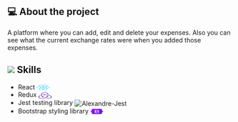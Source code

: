 ## 💻 About the project

A platform where you can add, edit and delete your expenses. Also you can see what the current exchange rates were when you added those expenses. 
## <img width = 20px src="https://github.githubassets.com/images/icons/emoji/unicode/1f6e0.png" /> Skills

* React <img align="center" alt="Alexandre-React" height="15" width="30" src="https://raw.githubusercontent.com/devicons/devicon/master/icons/react/react-original.svg">
* Redux <img align="center" alt="Alexandre-React" height="15" width="30" src="https://raw.githubusercontent.com/devicons/devicon/master/icons/redux/redux-original.svg">
* Jest testing library   <img align="center" alt="Alexandre-Jest" height="15" width="30" src="https://cdn.jsdelivr.net/gh/devicons/devicon/icons/jest/jest-plain.svg">
* Bootstrap styling library   <img align="center" alt="Alexandre-Jest" height="15" width="30" src="https://github.com/devicons/devicon/blob/master/icons/bootstrap/bootstrap-original.svg"> 
